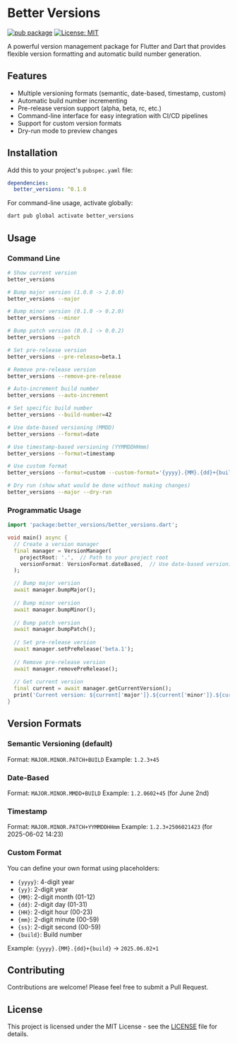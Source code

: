 # Better Versions

[![pub package](https://img.shields.io/pub/v/better_versions.svg)](https://pub.dev/packages/better_versions)
[![License: MIT](https://img.shields.io/badge/License-MIT-yellow.svg)](https://opensource.org/licenses/MIT)

A powerful version management package for Flutter and Dart that provides flexible version formatting and automatic build number generation.

## Features

- Multiple versioning formats (semantic, date-based, timestamp, custom)
- Automatic build number incrementing
- Pre-release version support (alpha, beta, rc, etc.)
- Command-line interface for easy integration with CI/CD pipelines
- Support for custom version formats
- Dry-run mode to preview changes

## Installation

Add this to your project's `pubspec.yaml` file:

```yaml
dependencies:
  better_versions: ^0.1.0
```

For command-line usage, activate globally:

```bash
dart pub global activate better_versions
```

## Usage

### Command Line

```bash
# Show current version
better_versions

# Bump major version (1.0.0 -> 2.0.0)
better_versions --major

# Bump minor version (0.1.0 -> 0.2.0)
better_versions --minor

# Bump patch version (0.0.1 -> 0.0.2)
better_versions --patch

# Set pre-release version
better_versions --pre-release=beta.1

# Remove pre-release version
better_versions --remove-pre-release

# Auto-increment build number
better_versions --auto-increment

# Set specific build number
better_versions --build-number=42

# Use date-based versioning (MMDD)
better_versions --format=date

# Use timestamp-based versioning (YYMMDDHHmm)
better_versions --format=timestamp

# Use custom format
better_versions --format=custom --custom-format='{yyyy}.{MM}.{dd}+{build}'

# Dry run (show what would be done without making changes)
better_versions --major --dry-run
```

### Programmatic Usage

```dart
import 'package:better_versions/better_versions.dart';

void main() async {
  // Create a version manager
  final manager = VersionManager(
    projectRoot: '.',  // Path to your project root
    versionFormat: VersionFormat.dateBased,  // Use date-based versioning
  );

  // Bump major version
  await manager.bumpMajor();
  
  // Bump minor version
  await manager.bumpMinor();
  
  // Bump patch version
  await manager.bumpPatch();
  
  // Set pre-release version
  await manager.setPreRelease('beta.1');
  
  // Remove pre-release version
  await manager.removePreRelease();
  
  // Get current version
  final current = await manager.getCurrentVersion();
  print('Current version: ${current['major']}.${current['minor']}.${current['patch']}');
}
```

## Version Formats

### Semantic Versioning (default)
Format: `MAJOR.MINOR.PATCH+BUILD`
Example: `1.2.3+45`

### Date-Based
Format: `MAJOR.MINOR.MMDD+BUILD`
Example: `1.2.0602+45` (for June 2nd)

### Timestamp
Format: `MAJOR.MINOR.PATCH+YYMMDDHHmm`
Example: `1.2.3+2506021423` (for 2025-06-02 14:23)

### Custom Format
You can define your own format using placeholders:
- `{yyyy}`: 4-digit year
- `{yy}`: 2-digit year
- `{MM}`: 2-digit month (01-12)
- `{dd}`: 2-digit day (01-31)
- `{HH}`: 2-digit hour (00-23)
- `{mm}`: 2-digit minute (00-59)
- `{ss}`: 2-digit second (00-59)
- `{build}`: Build number

Example: `{yyyy}.{MM}.{dd}+{build}` → `2025.06.02+1`

## Contributing

Contributions are welcome! Please feel free to submit a Pull Request.

## License

This project is licensed under the MIT License - see the [LICENSE](LICENSE) file for details.
